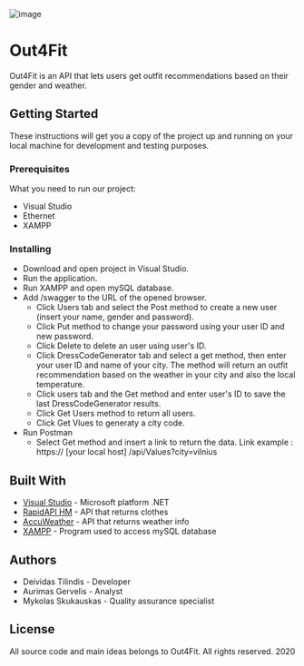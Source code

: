 ![image](https://venturebeat.com/wp-content/uploads/2019/11/visual-studio-logo.jpeg?fit=578%2C289&strip=all)

# Out4Fit

Out4Fit is an API that lets users get outfit recommendations based on their gender and weather.

## Getting Started

These instructions will get you a copy of the project up and running on your local machine for development and testing purposes.

### Prerequisites

What you need to run our project:

* Visual Studio
* Ethernet
* XAMPP

### Installing

* Download and open project in Visual Studio.
* Run the application.
* Run XAMPP and open mySQL database.
* Add /swagger to the URL of the opened browser.
	- Click Users tab and select the Post method to create a new user (insert your name, gender and password).
	- Click Put method to change your password using your user ID and new password.
	- Click Delete to delete an user using user's ID.
	- Click DressCodeGenerator tab and select a get method, then enter your user ID and name of your city. The method will return an outfit recommendation based on the weather in your city and also the local temperature.
	- Click users tab and the Get method and enter user's ID to save the last DressCodeGenerator results.
	- Click Get Users method to return all users.
	- Click Get Vlues to generaty a city code.
* Run Postman
	- Select Get method and insert a link to return the data. Link example : https:// [your local host] /api/Values?city=vilnius

## Built With

* [Visual Studio](https://visualstudio.microsoft.com/en/downloads/) - Microsoft platform .NET
* [RapidAPI HM](https://rapidapi.com/apidojo/api/hm-hennes-mauritz/) - API that returns clothes
* [AccuWeather](https://developer.accuweather.com/) - API that returns weather info
* [XAMPP](https://www.apachefriends.org/index.html) - Program used to access mySQL database
  
## Authors

* Deividas Tilindis - Developer
* Aurimas Gervelis - Analyst
* Mykolas Skukauskas - Quality assurance specialist

## License
All source code and main ideas belongs to Out4Fit. All rights reserved. 2020



